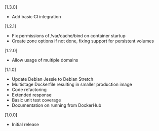 [1.3.0]
* Add basic CI integration

[1.2.1]
* Fix permissions of /var/cache/bind on container startup
* Create zone options if not done, fixing support for persistent volumes

[1.2.0]
* Allow usage of multiple domains

[1.1.0]
* Update Debian Jessie to Debian Stretch
* Multistage Dockerfile resulting in smaller production image
* Code refactoring
* Extended response
* Basic unit test coverage
* Documentation on running from DockerHub

[1.0.0]
* Initial release
